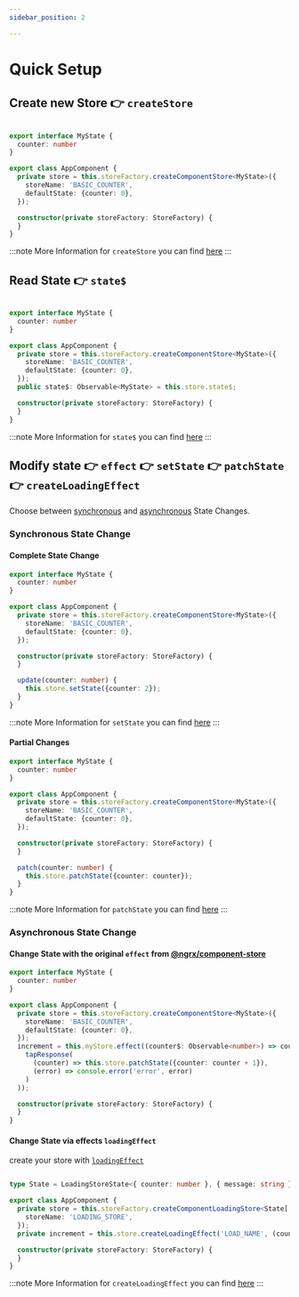 ```yaml
---
sidebar_position: 2

---
```


# Quick Setup

## Create new Store 👉 `createStore`

```ts title="app.component.ts"

export interface MyState {
  counter: number
}

export class AppComponent {
  private store = this.storeFactory.createComponentStore<MyState>({
    storeName: 'BASIC_COUNTER',
    defaultState: {counter: 0},
  });

  constructor(private storeFactory: StoreFactory) {
  }
}
```

:::note More Information for `createStore` you can find [here](/docs/api/component-store-factory#createComponentStore)
:::

## Read State 👉 `state$`

```ts title="app.component.ts"

export interface MyState {
  counter: number
}

export class AppComponent {
  private store = this.storeFactory.createComponentStore<MyState>({
    storeName: 'BASIC_COUNTER',
    defaultState: {counter: 0},
  });
  public state$: Observable<MyState> = this.store.state$;

  constructor(private storeFactory: StoreFactory) {
  }
}
```

:::note More Information for `state$` you can find [here](/docs/api/component-store#state$)
:::

## Modify state 👉 `effect`  👉 `setState` 👉 `patchState` 👉 `createLoadingEffect`

Choose between [synchronous](#synchronous-state-change) and [asynchronous](#asynchronous-state-change) State Changes.

### Synchronous State Change

#### Complete State Change

```ts title="app.component.ts"
export interface MyState {
  counter: number
}

export class AppComponent {
  private store = this.storeFactory.createComponentStore<MyState>({
    storeName: 'BASIC_COUNTER',
    defaultState: {counter: 0},
  });

  constructor(private storeFactory: StoreFactory) {
  }

  update(counter: number) {
    this.store.setState({counter: 2});
  }
}
```

:::note More Information for `setState` you can find [here](/docs/api/component-store#setstate)
:::

#### Partial Changes

```ts title="app.component.ts"
export interface MyState {
  counter: number
}

export class AppComponent {
  private store = this.storeFactory.createComponentStore<MyState>({
    storeName: 'BASIC_COUNTER',
    defaultState: {counter: 0},
  });

  constructor(private storeFactory: StoreFactory) {
  }

  patch(counter: number) {
    this.store.patchState({counter: counter});
  }
}
```

:::note More Information for `patchState` you can find [here](/docs/api/component-store#patchstate)
:::

### Asynchronous State Change

#### Change State with the original `effect` from [@ngrx/component-store](https://ngrx.io/guide/component-store/effect)

```ts title="app.component.ts"
export interface MyState {
  counter: number
}

export class AppComponent {
  private store = this.storeFactory.createComponentStore<MyState>({
    storeName: 'BASIC_COUNTER',
    defaultState: {counter: 0},
  });
  increment = this.myStore.effect((counter$: Observable<number>) => counter$.pipe(
    tapResponse(
      (counter) => this.store.patchState({counter: counter + 1}),
      (error) => console.error('error', error)
    )
  ));

  constructor(private storeFactory: StoreFactory) {
  }
}
```

#### Change State via effects `loadingEffect`

create your store with [`loadingEffect`](/docs/api/component-loading-store#loadingEffect)

```ts title="app.component.ts"

type State = LoadingStoreState<{ counter: number }, { message: string }>;

export class AppComponent {
  private store = this.storeFactory.createComponentLoadingStore<State['item'], State['error']>({
    storeName: 'LOADING_STORE',
  });
  private increment = this.store.createLoadingEffect('LOAD_NAME', (counter: number) => of(counter + 1));

  constructor(private storeFactory: StoreFactory) {
  }
}
```

:::note More Information for `createLoadingEffect` you can find [here](/docs/api/component-loading-store#loadingEffect)
:::
